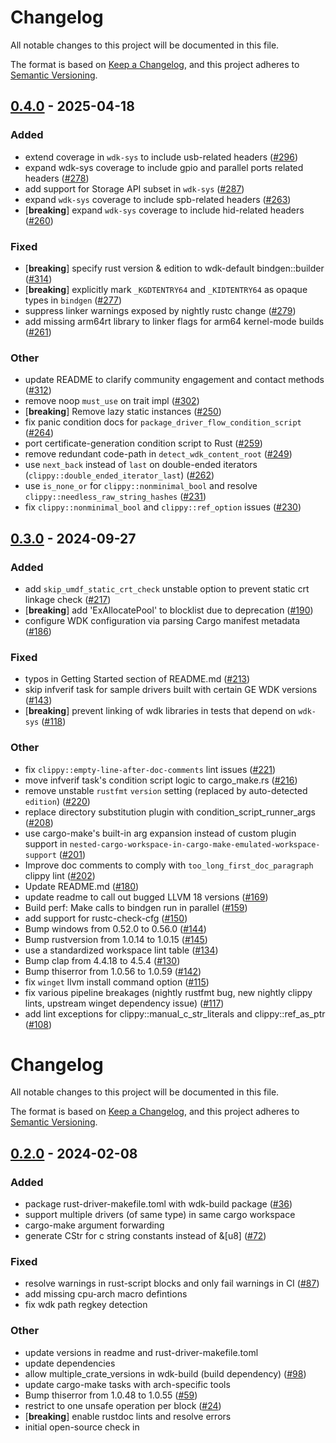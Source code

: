 # Changelog
All notable changes to this project will be documented in this file.

The format is based on [Keep a Changelog](https://keepachangelog.com/en/1.0.0/),
and this project adheres to [Semantic Versioning](https://semver.org/spec/v2.0.0.html).


## [0.4.0](https://github.com/microsoft/windows-drivers-rs/compare/wdk-build-v0.3.0...wdk-build-v0.4.0) - 2025-04-18

### Added

- extend coverage in `wdk-sys` to include usb-related headers ([#296](https://github.com/microsoft/windows-drivers-rs/pull/296))
- expand wdk-sys coverage to include gpio and parallel ports related headers ([#278](https://github.com/microsoft/windows-drivers-rs/pull/278))
- add support for Storage API subset in `wdk-sys` ([#287](https://github.com/microsoft/windows-drivers-rs/pull/287))
- expand `wdk-sys` coverage to include spb-related headers ([#263](https://github.com/microsoft/windows-drivers-rs/pull/263))
- [**breaking**] expand `wdk-sys` coverage to include hid-related headers ([#260](https://github.com/microsoft/windows-drivers-rs/pull/260))

### Fixed

- [**breaking**] specify rust version & edition to wdk-default bindgen::builder ([#314](https://github.com/microsoft/windows-drivers-rs/pull/314))
- [**breaking**] explicitly mark `_KGDTENTRY64` and `_KIDTENTRY64` as opaque types in `bindgen` ([#277](https://github.com/microsoft/windows-drivers-rs/pull/277))
- suppress linker warnings exposed by nightly rustc change ([#279](https://github.com/microsoft/windows-drivers-rs/pull/279))
- add missing arm64rt library to linker flags for arm64 kernel-mode builds ([#261](https://github.com/microsoft/windows-drivers-rs/pull/261))

### Other

- update README to clarify community engagement and contact methods ([#312](https://github.com/microsoft/windows-drivers-rs/pull/312))
- remove noop `must_use` on trait impl ([#302](https://github.com/microsoft/windows-drivers-rs/pull/302))
- [**breaking**] Remove lazy static instances ([#250](https://github.com/microsoft/windows-drivers-rs/pull/250))
- fix panic condition docs for `package_driver_flow_condition_script` ([#264](https://github.com/microsoft/windows-drivers-rs/pull/264))
- port certificate-generation condition script to Rust ([#259](https://github.com/microsoft/windows-drivers-rs/pull/259))
- remove redundant code-path in `detect_wdk_content_root` ([#249](https://github.com/microsoft/windows-drivers-rs/pull/249))
- use `next_back` instead of `last` on double-ended iterators (`clippy::double_ended_iterator_last`) ([#262](https://github.com/microsoft/windows-drivers-rs/pull/262))
- use `is_none_or` for `clippy::nonminimal_bool` and resolve `clippy::needless_raw_string_hashes` ([#231](https://github.com/microsoft/windows-drivers-rs/pull/231))
- fix `clippy::nonminimal_bool` and `clippy::ref_option` issues ([#230](https://github.com/microsoft/windows-drivers-rs/pull/230))

## [0.3.0](https://github.com/microsoft/windows-drivers-rs/compare/wdk-build-v0.2.0...wdk-build-v0.3.0) - 2024-09-27

### Added

- add `skip_umdf_static_crt_check` unstable option to prevent static crt linkage check ([#217](https://github.com/microsoft/windows-drivers-rs/pull/217))
- [**breaking**] add 'ExAllocatePool' to blocklist due to deprecation ([#190](https://github.com/microsoft/windows-drivers-rs/pull/190))
- configure WDK configuration via parsing Cargo manifest metadata ([#186](https://github.com/microsoft/windows-drivers-rs/pull/186))

### Fixed

- typos in Getting Started section of README.md ([#213](https://github.com/microsoft/windows-drivers-rs/pull/213))
- skip infverif task for sample drivers built with certain GE WDK versions ([#143](https://github.com/microsoft/windows-drivers-rs/pull/143))
- [**breaking**] prevent linking of wdk libraries in tests that depend on `wdk-sys` ([#118](https://github.com/microsoft/windows-drivers-rs/pull/118))

### Other

- fix `clippy::empty-line-after-doc-comments` lint issues ([#221](https://github.com/microsoft/windows-drivers-rs/pull/221))
- move infverif task's condition script logic to cargo_make.rs ([#216](https://github.com/microsoft/windows-drivers-rs/pull/216))
- remove unstable `rustfmt` `version` setting (replaced by auto-detected `edition`) ([#220](https://github.com/microsoft/windows-drivers-rs/pull/220))
- replace directory substitution plugin with condition_script_runner_args ([#208](https://github.com/microsoft/windows-drivers-rs/pull/208))
- use cargo-make's built-in arg expansion instead of custom plugin support in `nested-cargo-workspace-in-cargo-make-emulated-workspace-support` ([#201](https://github.com/microsoft/windows-drivers-rs/pull/201))
- Improve doc comments to comply with `too_long_first_doc_paragraph` clippy lint ([#202](https://github.com/microsoft/windows-drivers-rs/pull/202))
- Update README.md ([#180](https://github.com/microsoft/windows-drivers-rs/pull/180))
- update readme to call out bugged LLVM 18 versions  ([#169](https://github.com/microsoft/windows-drivers-rs/pull/169))
- Build perf: Make calls to bindgen run in parallel ([#159](https://github.com/microsoft/windows-drivers-rs/pull/159))
- add support for rustc-check-cfg ([#150](https://github.com/microsoft/windows-drivers-rs/pull/150))
- Bump windows from 0.52.0 to 0.56.0 ([#144](https://github.com/microsoft/windows-drivers-rs/pull/144))
- Bump rustversion from 1.0.14 to 1.0.15 ([#145](https://github.com/microsoft/windows-drivers-rs/pull/145))
- use a standardized workspace lint table ([#134](https://github.com/microsoft/windows-drivers-rs/pull/134))
- Bump clap from 4.4.18 to 4.5.4 ([#130](https://github.com/microsoft/windows-drivers-rs/pull/130))
- Bump thiserror from 1.0.56 to 1.0.59 ([#142](https://github.com/microsoft/windows-drivers-rs/pull/142))
- fix `winget` llvm install command option ([#115](https://github.com/microsoft/windows-drivers-rs/pull/115))
- fix various pipeline breakages (nightly rustfmt bug, new nightly clippy lints, upstream winget dependency issue) ([#117](https://github.com/microsoft/windows-drivers-rs/pull/117))
- add lint exceptions for clippy::manual_c_str_literals and clippy::ref_as_ptr ([#108](https://github.com/microsoft/windows-drivers-rs/pull/108))
# Changelog
All notable changes to this project will be documented in this file.

The format is based on [Keep a Changelog](https://keepachangelog.com/en/1.0.0/),
and this project adheres to [Semantic Versioning](https://semver.org/spec/v2.0.0.html).


## [0.2.0](https://github/microsoft/windows-drivers-rs/compare/wdk-build-v0.1.0...wdk-build-v0.2.0) - 2024-02-08

### Added
- package rust-driver-makefile.toml with wdk-build package ([#36](https://github/microsoft/windows-drivers-rs/pull/36))
- support multiple drivers (of same type) in same cargo workspace
- cargo-make argument forwarding
- generate CStr for c string constants instead of &[u8] ([#72](https://github/microsoft/windows-drivers-rs/pull/72))

### Fixed
- resolve warnings in rust-script blocks and only fail warnings in CI ([#87](https://github/microsoft/windows-drivers-rs/pull/87))
- add missing cpu-arch macro defintions
- fix wdk path regkey detection

### Other
- update versions in readme and rust-driver-makefile.toml
- update dependencies
- allow multiple_crate_versions in wdk-build (build dependency) ([#98](https://github/microsoft/windows-drivers-rs/pull/98))
- update cargo-make tasks with arch-specific tools
- Bump thiserror from 1.0.48 to 1.0.55 ([#59](https://github/microsoft/windows-drivers-rs/pull/59))
- restrict to one unsafe operation per block ([#24](https://github/microsoft/windows-drivers-rs/pull/24))
- [**breaking**] enable rustdoc lints and resolve errors
- initial open-source check in
